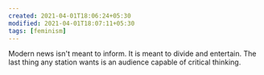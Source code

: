 ```yaml
---
created: 2021-04-01T18:06:24+05:30
modified: 2021-04-01T18:07:11+05:30
tags: [feminism]
---
```


 Modern news isn't meant to inform. It is meant to divide and entertain. The last thing any station wants is an audience capable of critical thinking. 
